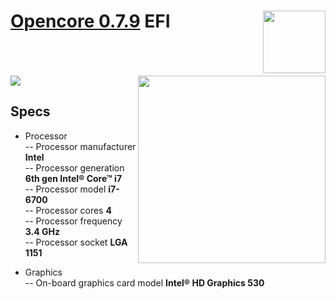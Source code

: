 # <a href="https://github.com/acidanthera/OpenCorePkg/releases">Opencore 0.7.9</a> EFI <img align="right" width="100" height="100" src="https://www.macos86.it/uploads/monthly_2020_08/OpenCore_avatar.png.c375ed1196132fefe5bd41fcefb31cbe.png">
\
\
\
<img src="https://user-images.githubusercontent.com/36988839/157909168-be6d4799-52fb-41f9-8819-1968d878861f.jpeg">
<img align="right" width="300" height="300" src="https://www.tomshw.it/data/thumbs/6/6/2/3/desktop-asus-pc-gaming-g11cb-it007t-2bf00cc2ffa62d150170d7441188a02dc.jpg">

  ## Specs
- Processor \
-- Processor manufacturer **Intel** \
-- Processor generation **6th gen Intel® Core™ i7** \
-- Processor model **i7-6700** \
-- Processor cores **4** \
-- Processor frequency **3.4 GHz** \
-- Processor socket **LGA 1151**

- Graphics \
-- On-board graphics card model **Intel® HD Graphics 530**
